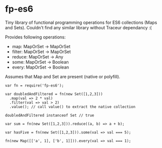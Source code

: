 # fp-es6
Tiny library of functional programming operations for ES6 collections (Maps and Sets).
Couldn't find any similar library without Traceur dependancy :(

Provides following operations:
- map: MapOrSet -> MapOrSet 
- filter: MapOrSet -> MapOrSet 
- reduce: MapOrSet -> Any 
- some: MapOrSet -> Boolean
- every: MapOrSet -> Boolean

Assumes that Map and Set are present (native or polyfill).

```
var fn = require('fp-es6');

var doubledAndFiltered = fn(new Set([1,2,3]))
  .map(val => 2 * val)
  .filter(val => val > 2)
  .value(); // call value() to extract the native collection

doubledAndFiltered instanceof Set // true

var sum = fn(new Set([1,2,3])).reduce((a, b) => a + b);

var hasFive = fn(new Set([1,2,3])).some(val => val === 5);

fn(new Map([['a', 1], ['b', 1]])).every(val => val === 1);

```
